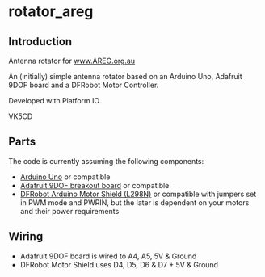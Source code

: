 rotator_areg
============

## Introduction

Antenna rotator for www.AREG.org.au

An (initially) simple antenna rotator based on an Arduino Uno, Adafruit 9DOF board and a DFRobot Motor Controller.

Developed with Platform IO.

VK5CD

## Parts

The code is currently assuming the following components:

- [Arduino Uno](https://store.arduino.cc/usa/arduino-uno-rev3) or compatible
- [Adafruit 9DOF breakout board](https://www.adafruit.com/product/1714) or compatible
- [DFRobot Arduino Motor Shield (L298N)](https://www.dfrobot.com/wiki/index.php/Arduino_Motor_Shield_%28L298N%29_%28SKU:DRI0009%29) or compatible with jumpers set in PWM mode and PWRIN, but the later is dependent on your motors and their power requirements

## Wiring

- Adafruit 9DOF board is wired to A4, A5, 5V & Ground
- DFRobot Motor Shield uses D4, D5, D6 & D7 + 5V & Ground
